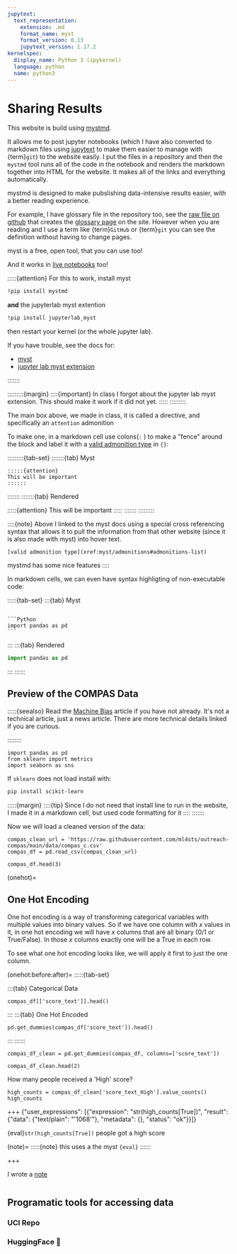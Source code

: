 ```yaml
---
jupytext:
  text_representation:
    extension: .md
    format_name: myst
    format_version: 0.13
    jupytext_version: 1.17.2
kernelspec:
  display_name: Python 3 (ipykernel)
  language: python
  name: python3
---
```


# Sharing Results

This website is build using [mystmd](https://mystmd.org/guide). 

It allows me to post jupyter notebooks (which I have also converted to markdown files using [jupytext](http://jupytext.readthedocs.io/en/latest/using-cli.html) to make them easier to manage with {term}`git`) to the website easily.  I put the files in a repository and then the `mystmd` tool runs all of the code in the notebook and renders the markdown together into HTML for the website.  It makes all of the links and everything automatically. 


mystmd is designed to make pubslishing data-intensive results easier, with a better reading experience.  

For example, I have glossary file in the repository too, see the [raw file on github](https://github.com/rhodyprog4ds/BrownFall25/blob/main/resources/glossary.md) that creates the [glossary page](../resources/glossary.md) on the site.  However when you are reading and I use a term like {term}`GitHub` or {term}`git` you can see the definition without having to change pages.  

myst is a free, open tool, that you can use too! 

And it works in [live notebooks](https://mystmd.org/guide/quickstart-jupyter-lab-myst#install-jupyterlab-myst) too! 


:::::{attention}
For this to work, install myst

```bash
!pip install mystmd
```

**and** the jupyterlab myst extention
```bash
!pip install jupyterlab_myst
```


then restart your kernel (or the whole jupyter lab).

If you have trouble, see the docs for:
- [myst](https://mystmd.org/guide/installing)
- [jupyter lab myst extension](https://mystmd.org/guide/quickstart-jupyter-lab-myst#install-jupyterlab-myst)

:::::::

:::::::::{margin}
::::{important}
In class I forgot about the jupyter lab myst extension. This should make it work if it did not yet. 
:::::
:::::::::


The main box above, we made in class, it is called a directive, and specifically an `attention` admonition

To make one, in a markdown cell use colons(`:` ) to make a "fence" around the block and label it with a [valid admonition type](xref:myst/admonitions#admonitions-list) in `{}`: 

:::::::::{tab-set}
:::::::{tab} Myst

````myst
:::::{attention}
This will be important
::::::
````
:::::::
:::::::{tab} Rendered

:::::{attention}
This will be important
:::::
:::::::
:::::::::


::::{note}
Above I linked to the myst docs using a special cross referencing syntax that allows it to pull the information from that other website (since it is also made with myst) into hover text. 
```
[valid admonition type](xref:myst/admonitions#admonitions-list)
```

mystmd has some nice features
::::


In markdown cells, we can even have syntax highligting of non-executable code: 

:::::{tab-set}
:::{tab} Myst
````

```Python
import pandas as pd
```
````
:::
:::{tab} Rendered


```Python
import pandas as pd
```
:::
::::::

## Preview of the COMPAS Data

:::::{seealso}
Read the [Machine Bias](https://www.propublica.org/article/machine-bias-risk-assessments-in-criminal-sentencing) article if you have not already. It's not a technical article, just a news article.  There are more technical details linked if you are curious. 

::::::::


```{code-cell} ipython3
import pandas as pd
from sklearn import metrics
import seaborn as sns
```

If `sklearn` does not load install with:
```bash
pip install scikit-learn
```

:::::{margin}
::::{tip}
Since I do not need that install line to run in the website, I made it in a markdown cell, but used code formatting for it
::::
:::::::

Now we will load a cleaned version of the data: 

```{code-cell} ipython3
compas_clean_url = 'https://raw.githubusercontent.com/ml4sts/outreach-compas/main/data/compas_c.csv'
compas_df = pd.read_csv(compas_clean_url)
```

```{code-cell} ipython3
compas_df.head(3)
```

(onehot)=
## One Hot Encoding

One hot encoding is a way of transforming categorical variables with multiple values into binary values.  So if we have one column with $x$ values in it, in one hot encoding we will have $x$ columns that are all binary (0/1 or True/False).  In those $x$ columns exactly one will be a True in each row.  


To see what one hot encoding looks like, we will apply it first to just the one column. 

(onehot:before:after)=
:::::{tab-set}

:::{tab} Categorical Data 

```{code-cell} ipython3
compas_df[['score_text']].head()
```
:::
:::{tab} One Hot Encoded 
```{code-cell} ipython3
pd.get_dummies(compas_df['score_text']).head()
```
:::
::::::

```{code-cell} ipython3
compas_df_clean = pd.get_dummies(compas_df, columns=['score_text'])
```

```{code-cell} ipython3
compas_df_clean.head(2)
```

How many people received a 'High' score?

```{code-cell} ipython3
high_counts = compas_df_clean['score_text_High'].value_counts()
high_counts
```

+++ {"user_expressions": [{"expression": "str(high_counts[True])", "result": {"data": {"text/plain": "'1068'"}, "metadata": {}, "status": "ok"}}]}

{eval}`str(high_counts[True])` people got a high score

(note)=
:::::{note}
this uses a the myst `{eval}`
::::::

+++

I wrote a [note](#note)

```{code-cell} ipython3

```

## Programatic tools for accessing data


### UCI Repo

### HuggingFace :hugs: 